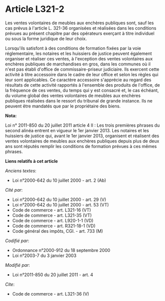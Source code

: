 # Article L321-2

Les ventes volontaires de meubles aux enchères publiques sont, sauf les cas prévus à l'article L. 321-36 organisées et
réalisées dans les conditions prévues au présent chapitre par des opérateurs exerçant à titre individuel ou sous la forme
juridique de leur choix. 

Lorsqu'ils satisfont à des conditions de formation fixées par la voie réglementaire, les notaires et les huissiers de justice
peuvent également organiser et réaliser ces ventes, à l'exception des ventes volontaires aux enchères publiques de
marchandises en gros, dans les communes où il n'est pas établi d'office de commissaire-priseur judiciaire. Ils exercent cette
activité à titre accessoire dans le cadre de leur office et selon les règles qui leur sont applicables. Ce caractère
accessoire s'apprécie au regard des résultats de cette activité rapportés à l'ensemble des produits de l'office, de la
fréquence de ces ventes, du temps qui y est consacré et, le cas échéant, du volume global des ventes volontaires de meubles
aux enchères publiques réalisées dans le ressort du tribunal de grande instance. Ils ne peuvent être mandatés que par le
propriétaire des biens.

**Nota:**

Loi n° 2011-850 du 20 juillet 2011 article 4 II : Les trois premières phrases du second alinéa entrent en vigueur le 1er
janvier 2013. Les notaires et les huissiers de justice qui, avant le 1er janvier 2013, organisent et réalisent des ventes
volontaires de meubles aux enchères publiques depuis plus de deux ans sont réputés remplir les conditions de formation
prévues à ces mêmes phrases.

**Liens relatifs à cet article**

_Anciens textes_:

  - Loi n°2000-642 du 10 juillet 2000 - art. 2 (Ab)

_Cité par_:

  - Loi n°2000-642 du 10 juillet 2000 - art. 29 (V)
  - Loi n°2000-642 du 10 juillet 2000 - art. 53 (VT)
  - Code de commerce - art. L321-16 (VT)
  - Code de commerce - art. L321-35 (VT)
  - Code de commerce - art. L920-1-1 (VD)
  - Code de commerce - art. R321-18-1 (VD)
  - Code général des impôts, CGI. - art. 733 (M)

_Codifié par_:

  - Ordonnance n°2000-912 du 18 septembre 2000
  - Loi n°2003-7 du 3 janvier 2003

_Modifié par_:

  - Loi n°2011-850 du 20 juillet 2011 - art. 4

_Cite_:

  - Code de commerce - art. L321-36 (V)
